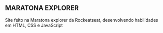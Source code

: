 ## MARATONA EXPLORER

Site feito na Maratona explorer da Rockeatseat, desenvolvendo habilidades em HTML, CSS e JavaScript